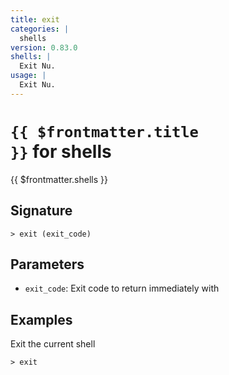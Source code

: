 ```yaml
---
title: exit
categories: |
  shells
version: 0.83.0
shells: |
  Exit Nu.
usage: |
  Exit Nu.
---
```


# <code>{{ $frontmatter.title }}</code> for shells

<div class='command-title'>{{ $frontmatter.shells }}</div>

## Signature

```> exit (exit_code)```

## Parameters

 -  `exit_code`: Exit code to return immediately with

## Examples

Exit the current shell
```shell
> exit

```

